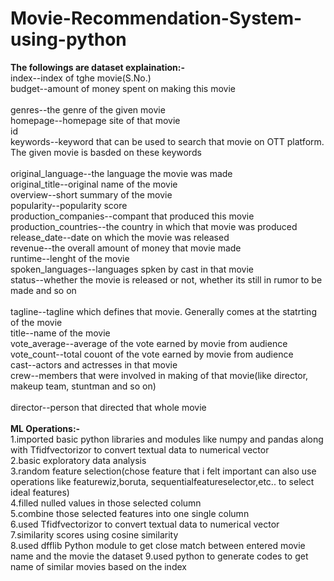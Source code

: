 # Movie-Recommendation-System-using-python
<b><b>The followings are dataset explaination:-</b></b><br>
index--index of tghe movie(S.No.)<br>
budget--amount of money spent on making this movie<br>	
genres--the genre of the given movie<br>
homepage--homepage site of that movie	<br>
id	<br>
keywords--keyword that can be used to search that movie on OTT platform. The given movie is basded on these keywords<br>	
original_language--the language the movie was made<br>
original_title--original name of the movie	<br>
overview--short summary of the movie	<br>
popularity--popularity score	<br>
production_companies--compant that produced this movie	<br>
production_countries--the country in which that movie was produced	<br>
release_date--date on which the movie was released	<br>
revenue--the overall amount of money that movie made 	<br>
runtime--lenght of the movie	<br>
spoken_languages--languages spken by cast in that movie	<br>
status--whether the movie is released or not, whether its still in rumor to be made and so on<br> 	
tagline--tagline which defines that movie. Generally comes at the statrting of the movie	<br>
title--name of the movie	<br>
vote_average--average of the vote earned by movie from audience	<br>
vote_count--total couont of the vote earned by movie from audience<br>
cast--actors and actresses in that movie	<br>
crew--members that were involved in making of that movie(like director, makeup team, stuntman and so on)<br>	
director--person that directed that whole movie<br>
<br>
<b><b>ML Operations:-</b></b><br>
1.imported basic python libraries and modules like numpy and pandas along with Tfidfvectorizor to convert textual data to numerical vector <br>
2.basic exploratory data analysis<br>
3.random feature selection(chose feature that i felt important can also use operations like featurewiz,boruta, sequentialfeatureselector,etc.. to select ideal features)<br>
4.filled nulled values in those selected column<br>
5.combine those selected features into one single column<br>
6.used Tfidfvectorizor to convert textual data to numerical vector<br>
7.similarity scores using cosine similarity<br>
8.used dfflib Python module to get close match between entered movie name and the movie the dataset
9.used python to generate codes to get name of similar movies based on the index
